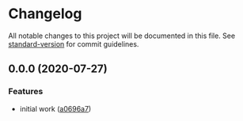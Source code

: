 # Changelog

All notable changes to this project will be documented in this file. See [standard-version](https://github.com/conventional-changelog/standard-version) for commit guidelines.

## 0.0.0 (2020-07-27)


### Features

* initial work ([a0696a7](https://github.com/wesleytodd/fs-test-fixtures/commit/a0696a7ca30afe0dedfda21109056b4e6733a991))
